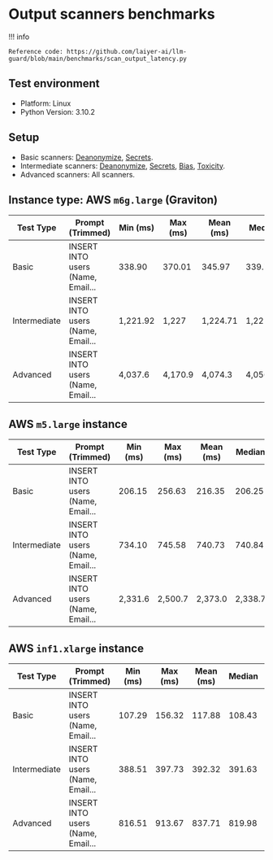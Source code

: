 # Output scanners benchmarks

!!! info

    Reference code: https://github.com/laiyer-ai/llm-guard/blob/main/benchmarks/scan_output_latency.py

## Test environment

- Platform: Linux
- Python Version: 3.10.2

## Setup

- Basic scanners: [Deanonymize](../output_scanners/deanonymize.md), [Secrets](../output_scanners/sensitive.md).
- Intermediate
  scanners: [Deanonymize](../output_scanners/deanonymize.md), [Secrets](../output_scanners/sensitive.md), [Bias](../output_scanners/bias.md), [Toxicity](../output_scanners/toxicity.md).
- Advanced scanners: All scanners.

## Instance type: AWS `m6g.large` (Graviton)

| Test Type    | Prompt (Trimmed)                  | Min (ms) | Max (ms) | Mean (ms) | Median   | StdDev (ms) |
|--------------|-----------------------------------|----------|----------|-----------|----------|-------------|
| Basic        | INSERT INTO users (Name, Email... | 338.90   | 370.01   | 345.97    | 339.742  | 13.47       |
| Intermediate | INSERT INTO users (Name, Email... | 1,221.92 | 1,227    | 1,224.71  | 1,225.43 | 2.03        |
| Advanced     | INSERT INTO users (Name, Email... | 4,037.6  | 4,170.9  | 4,074.3   | 4,056.4  | 5.49        |

## AWS `m5.large` instance

| Test Type    | Prompt (Trimmed)                  | Min (ms) | Max (ms) | Mean (ms) | Median  | StdDev (ms) |
|--------------|-----------------------------------|----------|----------|-----------|---------|-------------|
| Basic        | INSERT INTO users (Name, Email... | 206.15   | 256.63   | 216.35    | 206.25  | 22.51       |
| Intermediate | INSERT INTO users (Name, Email... | 734.10   | 745.58   | 740.73    | 740.84  | 4.58        |
| Advanced     | INSERT INTO users (Name, Email... | 2,331.6  | 2,500.7  | 2,373.0   | 2,338.7 | 7.2         |

## AWS `inf1.xlarge` instance

| Test Type    | Prompt (Trimmed)                  | Min (ms) | Max (ms) | Mean (ms) | Median | StdDev (ms) |
|--------------|-----------------------------------|----------|----------|-----------|--------|-------------|
| Basic        | INSERT INTO users (Name, Email... | 107.29   | 156.32   | 117.88    | 108.43 | 21.5        |
| Intermediate | INSERT INTO users (Name, Email... | 388.51   | 397.73   | 392.32    | 391.63 | 3.44        |
| Advanced     | INSERT INTO users (Name, Email... | 816.51   | 913.67   | 837.71    | 819.98 | 42.49       |
